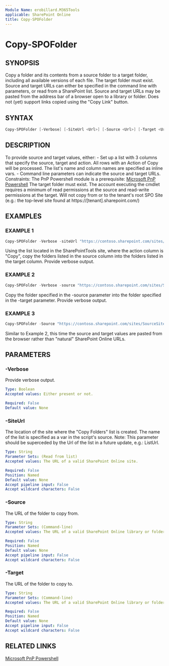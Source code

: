 ```yaml
---
Module Name: erobillard.M365Tools
applicable: SharePoint Online
title: Copy-SPOFolder
---
```

  
# Copy-SPOFolder

## SYNOPSIS
Copy a folder and its contents from a source folder to a target folder, including all available versions of each file. The target folder must exist. 
Source and target URLs can either be specified in the command line with parameters, or read from a SharePoint list.
Source and target URLs may be pasted from the address bar of a browser open to a library or folder. Does not (yet) support links copied using the "Copy Link" button.


## SYNTAX

```powershell
Copy-SPOFolder [-Verbose] [-SiteUrl <Url>] [-Source <Url>] [-Target <Url>]
```

## DESCRIPTION
To provide source and target values, either:
    - Set up a list with 3 columns that specify the source, target and action. All rows with an Action of Copy will be processed. The list's name and column names are specified as inline vars.
    - Command line parameters can indicate the source and target URLs.
Constraints: 
    The PnP Powershell module is a prerequisite: [Microsoft PnP Powershell](https://aka.ms/m365pnp) 
    The target folder must exist.
    The account executing the cmdlet requires a minimum of read permissions at the source and read-write permissions at the target. 
    Will not copy from or to the tenant's root SPO Site (e.g.: the top-level site found at https://[tenant].sharepoint.com/)

## EXAMPLES

### EXAMPLE 1
```powershell
Copy-SPOFolder -Verbose -siteUrl "https://contoso.sharepoint.com/sites/SharePointTools" 
```

Using the list located in the SharePointTools site, where the action column is "Copy", copy the folders listed in the source column into the folders listed in the target column. Provide verbose output. 

### EXAMPLE 2
```powershell
Copy-SPOFolder -Verbose -source "https://contoso.sharepoint.com/sites/SourceSite/Shared Documents" -Target "https://contoso.sharepoint.com/sites/TargetSite/Shared Documents" 
```

Copy the folder specified in the -source parameter into the folder specified in the -target parameter. Provide verbose output. 

### EXAMPLE 3
```powershell
Copy-SPOFolder -Source "https://contoso.sharepoint.com/sites/SourceSite/Shared%20Documents/Forms/AllItems.aspx?id=%2Fsites%2FSourceSite%2FShared%20Documents%2FGeneral" -Target "https://contoso.sharepoint.com/sites/TargetSite/Shared%20Documents/Forms/AllItems.aspx?id=%2Fsites%2FSiteB%2FShared%20Documents%2FGeneral&viewid=9427acf1%2De1ae%2D4ecc%2Db456%2D4a1bead7726b" 
```

Similar to Example 2, this time the source and target values are pasted from the browser rather than "natural" SharePoint Online URLs.

## PARAMETERS

### -Verbose
Provide verbose output.

```yaml
Type: Boolean
Accepted values: Either present or not.

Required: False
Default value: None
```

### -SiteUrl
The location of the site where the "Copy Folders" list is created. The name of the list is specified as a var in the script's source. 
Note: This parameter should be superceded by the Url of the list in a future update, e.g.: ListUrl.

```yaml
Type: String
Parameter Sets: (Read from list)
Accepted values: The URL of a valid SharePoint Online site. 

Required: False
Position: Named
Default value: None
Accept pipeline input: False
Accept wildcard characters: False
```

### -Source
The URL of the folder to copy from. 

```yaml
Type: String
Parameter Sets: (Command-line)
Accepted values: The URL of a valid SharePoint Online library or folder. 

Required: False
Position: Named
Default value: None
Accept pipeline input: False
Accept wildcard characters: False
```

### -Target
The URL of the folder to copy to. 

```yaml
Type: String
Parameter Sets: (Command-line)
Accepted values: The URL of a valid SharePoint Online library or folder. 

Required: False
Position: Named
Default value: None
Accept pipeline input: False
Accept wildcard characters: False
```

## RELATED LINKS

[Microsoft PnP Powershell](https://aka.ms/m365pnp)
